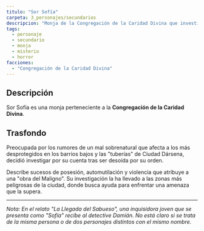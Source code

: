 ```yaml
---
titulo: "Sor Sofía"
carpeta: 3_personajes/secundarios
descripcion: "Monja de la Congregación de la Caridad Divina que investiga extraños sucesos en los barrios bajos de Dársena."
tags:
  - personaje
  - secundario
  - monja
  - misterio
  - horror
facciones:
  - "Congregación de la Caridad Divina"
---
```


## Descripción

Sor Sofía es una monja perteneciente a la **Congregación de la Caridad Divina**.

## Trasfondo

Preocupada por los rumores de un mal sobrenatural que afecta a los más desprotegidos en los barrios bajos y las "tuberías" de Ciudad Dársena, decidió investigar por su cuenta tras ser desoída por su orden.

Describe sucesos de posesión, automutilación y violencia que atribuye a una "obra del Maligno". Su investigación la ha llevado a las zonas más peligrosas de la ciudad, donde busca ayuda para enfrentar una amenaza que la supera.

---
*Nota: En el relato "La Llegada del Sabueso", una inquisidora joven que se presenta como "Sofía" recibe al detective Damián. No está claro si se trata de la misma persona o de dos personajes distintos con el mismo nombre.* 